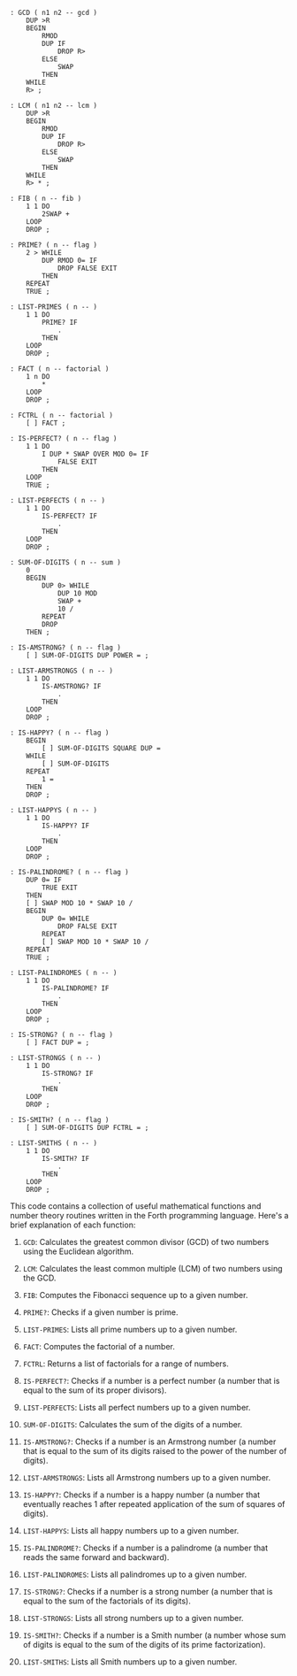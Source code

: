 ```forth
: GCD ( n1 n2 -- gcd )
    DUP >R
    BEGIN
        RMOD
        DUP IF
            DROP R>
        ELSE
            SWAP
        THEN
    WHILE
    R> ;

: LCM ( n1 n2 -- lcm )
    DUP >R
    BEGIN
        RMOD
        DUP IF
            DROP R>
        ELSE
            SWAP
        THEN
    WHILE
    R> * ;

: FIB ( n -- fib )
    1 1 DO
        2SWAP +
    LOOP
    DROP ;

: PRIME? ( n -- flag )
    2 > WHILE
        DUP RMOD 0= IF
            DROP FALSE EXIT
        THEN
    REPEAT
    TRUE ;

: LIST-PRIMES ( n -- )
    1 1 DO
        PRIME? IF
            .
        THEN
    LOOP
    DROP ;

: FACT ( n -- factorial )
    1 n DO
        *
    LOOP
    DROP ;

: FCTRL ( n -- factorial )
    [ ] FACT ;

: IS-PERFECT? ( n -- flag )
    1 1 DO
        I DUP * SWAP OVER MOD 0= IF
            FALSE EXIT
        THEN
    LOOP
    TRUE ;

: LIST-PERFECTS ( n -- )
    1 1 DO
        IS-PERFECT? IF
            .
        THEN
    LOOP
    DROP ;

: SUM-OF-DIGITS ( n -- sum )
    0
    BEGIN
        DUP 0> WHILE
            DUP 10 MOD
            SWAP +
            10 /
        REPEAT
        DROP
    THEN ;

: IS-AMSTRONG? ( n -- flag )
    [ ] SUM-OF-DIGITS DUP POWER = ;

: LIST-ARMSTRONGS ( n -- )
    1 1 DO
        IS-AMSTRONG? IF
            .
        THEN
    LOOP
    DROP ;

: IS-HAPPY? ( n -- flag )
    BEGIN
        [ ] SUM-OF-DIGITS SQUARE DUP =
    WHILE
        [ ] SUM-OF-DIGITS
    REPEAT
        1 =
    THEN
    DROP ;

: LIST-HAPPYS ( n -- )
    1 1 DO
        IS-HAPPY? IF
            .
        THEN
    LOOP
    DROP ;

: IS-PALINDROME? ( n -- flag )
    DUP 0= IF
        TRUE EXIT
    THEN
    [ ] SWAP MOD 10 * SWAP 10 /
    BEGIN
        DUP 0= WHILE
            DROP FALSE EXIT
        REPEAT
        [ ] SWAP MOD 10 * SWAP 10 /
    REPEAT
    TRUE ;

: LIST-PALINDROMES ( n -- )
    1 1 DO
        IS-PALINDROME? IF
            .
        THEN
    LOOP
    DROP ;

: IS-STRONG? ( n -- flag )
    [ ] FACT DUP = ;

: LIST-STRONGS ( n -- )
    1 1 DO
        IS-STRONG? IF
            .
        THEN
    LOOP
    DROP ;

: IS-SMITH? ( n -- flag )
    [ ] SUM-OF-DIGITS DUP FCTRL = ;

: LIST-SMITHS ( n -- )
    1 1 DO
        IS-SMITH? IF
            .
        THEN
    LOOP
    DROP ;
```

This code contains a collection of useful mathematical functions and number theory routines written in the Forth programming language. Here's a brief explanation of each function:

1. `GCD`: Calculates the greatest common divisor (GCD) of two numbers using the Euclidean algorithm.

2. `LCM`: Calculates the least common multiple (LCM) of two numbers using the GCD.

3. `FIB`: Computes the Fibonacci sequence up to a given number.

4. `PRIME?`: Checks if a given number is prime.

5. `LIST-PRIMES`: Lists all prime numbers up to a given number.

6. `FACT`: Computes the factorial of a number.

7. `FCTRL`: Returns a list of factorials for a range of numbers.

8. `IS-PERFECT?`: Checks if a number is a perfect number (a number that is equal to the sum of its proper divisors).

9. `LIST-PERFECTS`: Lists all perfect numbers up to a given number.

10. `SUM-OF-DIGITS`: Calculates the sum of the digits of a number.

11. `IS-AMSTRONG?`: Checks if a number is an Armstrong number (a number that is equal to the sum of its digits raised to the power of the number of digits).

12. `LIST-ARMSTRONGS`: Lists all Armstrong numbers up to a given number.

13. `IS-HAPPY?`: Checks if a number is a happy number (a number that eventually reaches 1 after repeated application of the sum of squares of digits).

14. `LIST-HAPPYS`: Lists all happy numbers up to a given number.

15. `IS-PALINDROME?`: Checks if a number is a palindrome (a number that reads the same forward and backward).

16. `LIST-PALINDROMES`: Lists all palindromes up to a given number.

17. `IS-STRONG?`: Checks if a number is a strong number (a number that is equal to the sum of the factorials of its digits).

18. `LIST-STRONGS`: Lists all strong numbers up to a given number.

19. `IS-SMITH?`: Checks if a number is a Smith number (a number whose sum of digits is equal to the sum of the digits of its prime factorization).

20. `LIST-SMITHS`: Lists all Smith numbers up to a given number.